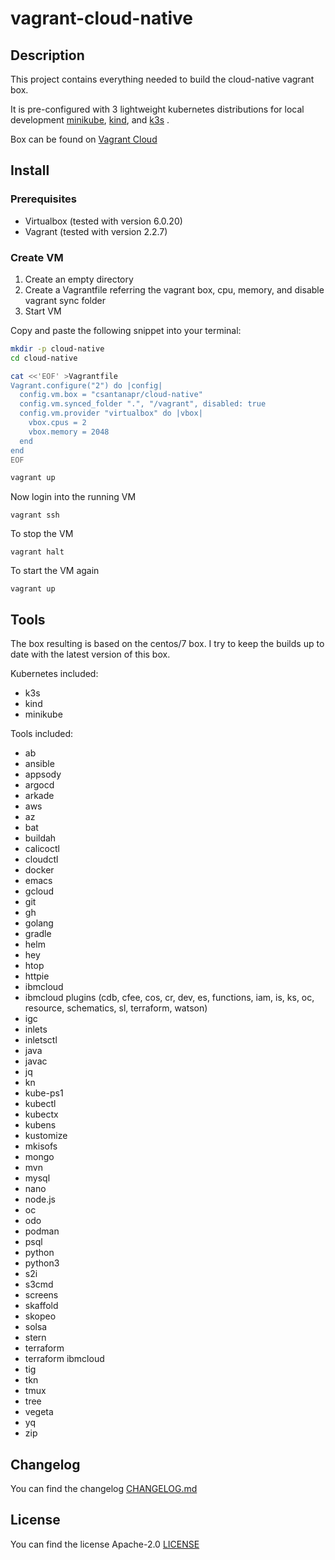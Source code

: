 # vagrant-cloud-native

## Description
This project contains everything needed to build the cloud-native vagrant box.

It is pre-configured with 3 lightweight kubernetes distributions for local development [minikube](https://minikube.sigs.k8s.io/docs), [kind](https://kind.sigs.k8s.io), and [k3s](https://github.com/rancher/k3s) .

Box can be found on [Vagrant Cloud](https://app.vagrantup.com/csantanapr/boxes/cloud-native)

## Install

### Prerequisites

* Virtualbox (tested with version 6.0.20)
* Vagrant (tested with version 2.2.7)

### Create VM

1. Create an empty directory
2. Create a Vagrantfile referring the vagrant box, cpu, memory, and disable vagrant sync folder
3. Start VM

Copy and paste the following snippet into your terminal:

```bash
mkdir -p cloud-native
cd cloud-native

cat <<'EOF' >Vagrantfile
Vagrant.configure("2") do |config|
  config.vm.box = "csantanapr/cloud-native"
  config.vm.synced_folder ".", "/vagrant", disabled: true
  config.vm.provider "virtualbox" do |vbox|
    vbox.cpus = 2
    vbox.memory = 2048
  end
end
EOF

vagrant up
```

Now login into the running VM
```
vagrant ssh
```

To stop the VM
```
vagrant halt
```

To start the VM again
```
vagrant up
```


## Tools

The box resulting is based on the centos/7 box. 
I try to keep the builds up to date with the latest version of this box. 

Kubernetes included:
* k3s
* kind
* minikube

Tools included:
* ab
* ansible
* appsody
* argocd
* arkade
* aws
* az
* bat
* buildah
* calicoctl
* cloudctl
* docker
* emacs
* gcloud
* git
* gh
* golang
* gradle
* helm
* hey
* htop
* httpie
* ibmcloud
* ibmcloud plugins (cdb, cfee, cos, cr, dev, es, functions, iam, is, ks, oc, resource, schematics, sl, terraform, watson)
* igc
* inlets
* inletsctl
* java
* javac
* jq
* kn
* kube-ps1
* kubectl
* kubectx
* kubens
* kustomize
* mkisofs
* mongo
* mvn
* mysql
* nano
* node.js
* oc
* odo
* podman
* psql
* python
* python3
* s2i
* s3cmd
* screens
* skaffold
* skopeo
* solsa
* stern
* terraform
* terraform ibmcloud
* tig
* tkn
* tmux
* tree
* vegeta
* yq
* zip

## Changelog
You can find the changelog [CHANGELOG.md](CHANGELOG.md)

## License
You can find the license Apache-2.0 [LICENSE](LICENSE)

